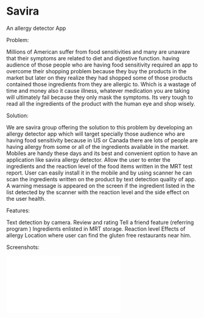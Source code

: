 # Savira
An allergy detector App

Problem: 

Millions of American suffer from food sensitivities and many are unaware that their symptoms are related to diet and digestive function. 
having audience of those people who are having food sensitivity required an app to overcome their shopping problem because they buy the products in the market but later on they realize they had shopped some of those products contained those ingredients from they are allergic to.
 Which is a wastage of time and money also it cause illness, whatever medication you are taking will ultimately fail because they only mask the symptoms.
Its very tough to read all the ingredients of the product with the human eye and shop wisely.

Solution:

We are savira group offering the solution to this problem by developing an allergy detector app which will target specially those audience who are having food sensitivity because in US or Canada there are lots of people are having allergy from some or all of the ingredients available in the market.
Mobiles are handy these days and its best and convenient option to have an application like savira allergy detector.
Allow the user to enter the ingredients and the reaction level of the food items written in the MRT test report.
User can easily install it in the mobile and by using scanner he can scan the ingredients written on the product by text detection quality of app.
A warning message is appeared on the screen if the ingredient listed in the list detected by the scanner with the reaction level and the side effect on the user health.

Features:

Text detection by camera.
Review and rating 
Tell a friend feature (referring program )
Ingredients enlisted in MRT  storage. 
Reaction level
Effects of allergy
Location where user can find the gluten free restaurants near him.

Screenshots:


![Screenshot](qq.pdf)
